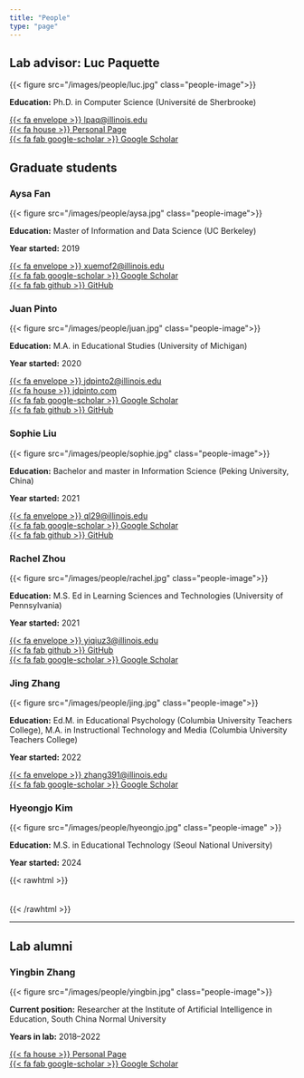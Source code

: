 ```yaml
---
title: "People"
type: "page"
---
```


## Lab advisor: Luc Paquette


{{< figure src="/images/people/luc.jpg" class="people-image">}}

**Education:** Ph.D. in Computer Science (Université de Sherbrooke)

[{{< fa envelope >}} lpaq@illinois.edu](mailto:lpaq@illinois.edu)\
[{{< fa house >}} Personal Page](https://education.illinois.edu/faculty/luc-paquette)\
[{{< fa fab google-scholar >}} Google Scholar](https://scholar.google.com/citations?user=8sFPUZcAAAAJ&hl=en&oi=ao)



## Graduate students


### Aysa Fan

{{< figure src="/images/people/aysa.jpg" class="people-image">}}

**Education:** Master of Information and Data Science (UC Berkeley)

**Year started:** 2019

[{{< fa envelope >}} xuemof2@illinois.edu](mailto:xuemof2@illinois.edu)\
[{{< fa fab google-scholar >}} Google Scholar](https://scholar.google.com/citations?user=RJ9ICpYAAAAJ&hl=en&authuser=1&oi=ao)\
[{{< fa fab github >}} GitHub](https://github.com/aysafanxm)



### Juan Pinto

{{< figure src="/images/people/juan.jpg" class="people-image">}}

**Education:** M.A. in Educational Studies (University of Michigan)

**Year started:** 2020

[{{< fa envelope >}} jdpinto2@illinois.edu](mailto:jdpinto2@illinois.edu)\
[{{< fa house >}} jdpinto.com](https://jdpinto.com)\
[{{< fa fab google-scholar >}} Google Scholar](https://scholar.google.com/citations?hl=en&user=dzeXpP8AAAAJ)\
[{{< fa fab github >}} GitHub](https://github.com/juandpinto)



### Sophie Liu

{{< figure src="/images/people/sophie.jpg" class="people-image">}}

**Education:** Bachelor and master in Information Science (Peking University, China)

**Year started:** 2021

[{{< fa envelope >}} ql29@illinois.edu](mailto:ql29@illinois.edu)\
[{{< fa fab google-scholar >}} Google Scholar](https://scholar.google.com/citations?user=Nm_00h4AAAAJ&hl=en&oi=ao)\
[{{< fa fab github >}} GitHub](https://github.com/sophielqh)


### Rachel Zhou

{{< figure src="/images/people/rachel.jpg" class="people-image">}}

**Education:** M.S. Ed in Learning Sciences and Technologies (University of Pennsylvania)

**Year started:** 2021

[{{< fa envelope >}} yiqiuz3@illinois.edu](mailto:yiqiuz3@illinois.edu)\
[{{< fa fab github >}} GitHub](https://github.com/Rachel0901)\
[{{< fa fab google-scholar >}} Google Scholar](https://scholar.google.com/citations?user=uwORAGEAAAAJ&hl=en&oi=ao)


### Jing Zhang

{{< figure src="/images/people/jing.jpg" class="people-image">}}

**Education:** Ed.M. in Educational Psychology (Columbia University Teachers College), M.A. in Instructional Technology and Media (Columbia University Teachers College)

**Year started:** 2022

[{{< fa envelope >}} zhang391@illinois.edu](mailto:zhang391@illinois.edu)\
[{{< fa fab google-scholar >}} Google Scholar](https://scholar.google.com/citations?user=D44sPRgAAAAJ&hl=en)


### Hyeongjo Kim

{{< figure src="/images/people/hyeongjo.jpg" class="people-image" >}}

**Education:** M.S. in Educational Technology (Seoul National University)

**Year started:** 2024

{{< rawhtml >}}<br><br><br>{{< /rawhtml >}}


---


## Lab alumni


### Yingbin Zhang

{{< figure src="/images/people/yingbin.jpg" class="people-image">}}

**Current position:** Researcher at the Institute of Artificial Intelligence in Education, South China Normal University

**Years in lab:** 2018–2022

[{{< fa house >}} Personal Page](https://yingbinzhang.netlify.app/)\
[{{< fa fab google-scholar >}} Google Scholar](https://scholar.google.com/citations?user=Uyp5YeQAAAAJ&hl=en&authuser=1)
